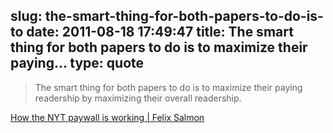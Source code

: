slug: the-smart-thing-for-both-papers-to-do-is-to
date: 2011-08-18 17:49:47
title: The smart thing for both papers to do is to maximize their paying...
type: quote
---

> The smart thing for both papers to do is to maximize their paying readership by maximizing their overall readership.

[How the NYT paywall is working | Felix Salmon](http://blogs.reuters.com/felix-salmon/2011/08/12/how-the-nyt-paywall-is-working/?dlvrit=60132)
